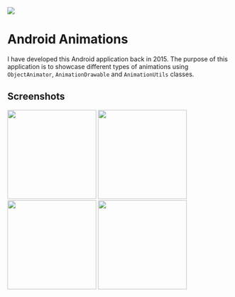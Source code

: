 ![](https://github.com/vlmaier/android-animations/actions/workflows/build.yml/badge.svg)

# Android Animations

I have developed this Android application back in 2015. The purpose of this application is to showcase different types of animations using `ObjectAnimator`, `AnimationDrawable` and `AnimationUtils` classes.

## Screenshots

<p float="left">
  <img src="https://user-images.githubusercontent.com/18353152/209481500-817a94a7-c7f4-4ffe-9ffe-bd134bac943a.png" width="200"/>
  <img src="https://user-images.githubusercontent.com/18353152/209481496-9c29d3f7-537f-4416-aa3a-8fdf248fca2e.png" width="200"/>
  <img src="https://user-images.githubusercontent.com/18353152/209481493-699d7260-e634-4499-a259-29a4ee3522b1.png" width="200"/>
  <img src="https://user-images.githubusercontent.com/18353152/209481542-e80c88e1-7671-4125-9623-75457a2ca66c.png" width="200"/>
</p>
